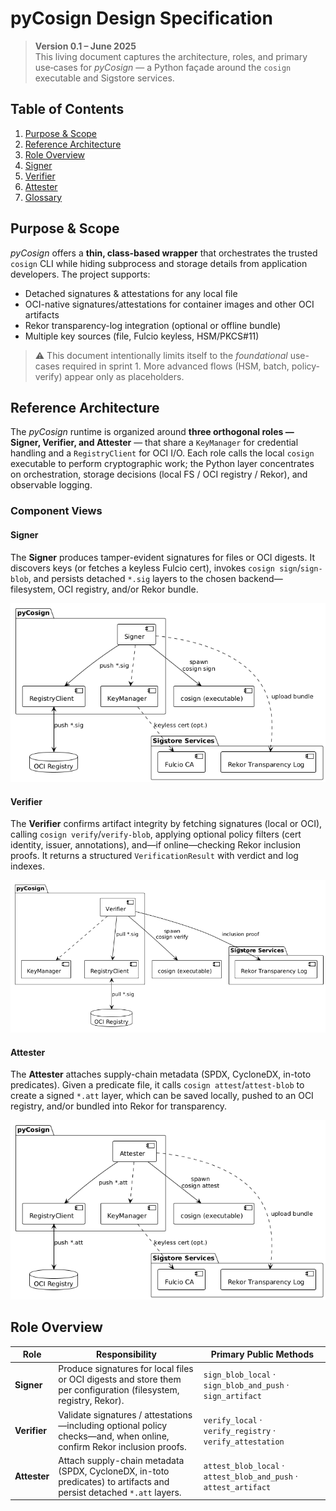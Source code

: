# pyCosign Design Specification  

> **Version 0.1 – June 2025**  
> This living document captures the architecture, roles, and primary use‑cases for _pyCosign_ — a Python façade around the `cosign` executable and Sigstore services.  

## Table of Contents
1. [Purpose & Scope](#purpose--scope)  
2. [Reference Architecture](#reference-architecture)  
3. [Role Overview](#role-overview)  
4. [Signer](#signer)  
5. [Verifier](#verifier)  
6. [Attester](#attester)  
7. [Glossary](#glossary)

## Purpose & Scope
_pyCosign_ offers a **thin, class-based wrapper** that orchestrates the trusted `cosign` CLI while hiding subprocess and storage details from application developers. The project supports:

* Detached signatures & attestations for any local file  
* OCI-native signatures/attestations for container images and other OCI artifacts  
* Rekor transparency-log integration (optional or offline bundle)  
* Multiple key sources (file, Fulcio keyless, HSM/PKCS#11)

> ⚠️ This document intentionally limits itself to the _foundational_ use-cases required in sprint 1. More advanced flows (HSM, batch, policy-verify) appear only as placeholders.

## Reference Architecture
The _pyCosign_ runtime is organized around **three orthogonal roles — Signer, Verifier, and Attester** — that share a `KeyManager` for credential handling and a `RegistryClient` for OCI I/O. Each role calls the local `cosign` executable to perform cryptographic work; the Python layer concentrates on orchestration, storage decisions (local FS / OCI registry / Rekor), and observable logging.  

### Component Views
#### Signer
The **Signer** produces tamper-evident signatures for files or OCI digests. It discovers keys (or fetches a keyless Fulcio cert), invokes `cosign sign`/`sign-blob`, and persists detached `*.sig` layers to the chosen backend—filesystem, OCI registry, and/or Rekor bundle.  

![Component pyCosign Signer](./component_pycosign_signer.png)

#### Verifier
The **Verifier** confirms artifact integrity by fetching signatures (local or OCI), calling `cosign verify`/`verify-blob`, applying optional policy filters (cert identity, issuer, annotations), and—if online—checking Rekor inclusion proofs. It returns a structured `VerificationResult` with verdict and log indexes.  

![Component pyCosign Verifier](./component_pycosign_verifier.png)

#### Attester
The **Attester** attaches supply-chain metadata (SPDX, CycloneDX, in-toto predicates). Given a predicate file, it calls `cosign attest`/`attest-blob` to create a signed `*.att` layer, which can be saved locally, pushed to an OCI registry, and/or bundled into Rekor for transparency.  

![Component pyCosign Attester](./component_pycosign_attester.png)

## Role Overview

| Role | Responsibility | Primary Public Methods |
|------|----------------|------------------------|
| **Signer** | Produce signatures for local files or OCI digests and store them per configuration (filesystem, registry, Rekor). | `sign_blob_local` · `sign_blob_and_push` · `sign_artifact` |
| **Verifier** | Validate signatures / attestations—including optional policy checks—and, when online, confirm Rekor inclusion proofs. | `verify_local` · `verify_registry` · `verify_attestation` |
| **Attester** | Attach supply-chain metadata (SPDX, CycloneDX, in-toto predicates) to artifacts and persist detached `*.att` layers. | `attest_blob_local` · `attest_blob_and_push` · `attest_artifact` |

